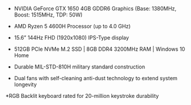 * NVIDIA GeForce GTX 1650 4GB GDDR6 Graphics (Base: 1380MHz, Boost: 1515MHz, TDP: 50W)

* AMD Ryzen 5 4600H Processor (up to 4.0 GHz)

* 15.6” 144Hz FHD (1920x1080) IPS-Type display

* 512GB PCIe NVMe M.2 SSD | 8GB DDR4 3200MHz RAM | Windows 10 Home

* Durable MIL-STD-810H military standard construction

* Dual fans with self-cleaning anti-dust technology to extend system longevity

*RGB Backlit keyboard rated for 20-million keystroke durability 